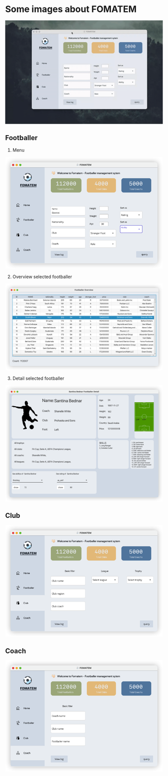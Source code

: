 # Some images about FOMATEM

![](./assets/oveview.gif)


## Footballer

1. Menu

![](./assets/fb_menu.png)

2. Overview selected footballer

![](./assets/fb_overview.png)

3. Detail selected footballer

![](./assets/fb_detail.png)

## Club

![](./assets/club.png)
## Coach

![](./assets/coach.png)